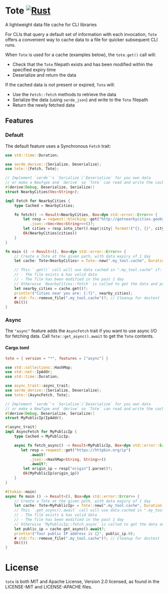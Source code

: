 # Tote [![Rust](https://github.com/thepacketgeek/tote/actions/workflows/rust.yml/badge.svg)](https://github.com/thepacketgeek/tote/actions/workflows/rust.yml)

A lightweight data file cache for CLI libraries

For CLIs that query a default set of information with each invocation,
`Tote` offers a convenient way to cache data to a file for quicker
subsequent CLI runs.

When `Tote` is used for a cache (examples below), the `tote.get()` call will:
- Check that the `Tote` filepath exists and has been modified within the specified expiry time
- Deserialize and return the data

If the cached data is not present or expired, `Tote` will:
- Use the `Fetch::fetch` methods to retrieve the data
- Serialize the data (using `serde_json`) and write to the `Tote` filepath
- Return the newly fetched data

## Features
### Default
The default feature uses a Synchronous `Fetch` trait:

```rust
use std::time::Duration;

use serde_derive::{Serialize, Deserialize};
use tote::{Fetch, Tote};

// Implement `serde`'s `Serialize`/`Deserialize` for you own data
// or make a NewType and `derive` so `Tote` can read and write the cached data
#[derive(Debug, Deserialize, Serialize)]
struct NearbyCities(Vec<String>);

impl Fetch for NearbyCities {
    type Cached = NearbyCities;

    fn fetch() -> Result<NearbyCities, Box<dyn std::error::Error>> {
        let resp = reqwest::blocking::get("http://getnearbycities.geobytes.com/GetNearbyCities?radius=10")?
           .json::<Vec<Vec<String>>>()?;
        let cities = resp.into_iter().map(|city| format!("{}, {}", city[1], city[2])).collect();
        Ok(NearbyCities(cities))
    }
}

fn main () -> Result<(), Box<dyn std::error::Error>> {
    // Create a Tote at the given path, with data expiry of 1 day
    let cache: Tote<NearbyCities> = Tote::new(".my_tool.cache", Duration::from_secs(86400));

    // This `.get()` call will use data cached in ".my_tool.cache" if:
    // - The file exists & has valid data
    // - The file has been modified in the past 1 day
    // Otherwise `NearbyCities::fetch` is called to get the data and populate the cache file
    let nearby_cities = cache.get()?;
    println!("Cities near you are: {:?}", nearby_cities);
    # std::fs::remove_file(".my_tool.cache")?; // Cleanup for doctest
    Ok(())
}
```

### Async
The `"async"` feature adds the `AsyncFetch` trait if you want to use async I/O for fetching data. Call `Tote::get_async().await` to get the `Tote` contents.

#### Cargo.toml
```toml
tote = { version = "*", features = ["async"] }
```

```rust
use std::collections::HashMap;
use std::net::IpAddr;
use std::time::Duration;

use async_trait::async_trait;
use serde_derive::{Serialize, Deserialize};
use tote::{AsyncFetch, Tote};

// Implement `serde`'s `Serialize`/`Deserialize` for you own data
// or make a NewType and `derive` so `Tote` can read and write the cached data
#[derive(Debug, Deserialize, Serialize)]
struct MyPublicIp(IpAddr);

#[async_trait]
impl AsyncFetch for MyPublicIp {
    type Cached = MyPublicIp;

    async fn fetch_async() -> Result<MyPublicIp, Box<dyn std::error::Error>> {
       let resp = reqwest::get("https://httpbin.org/ip")
           .await?
           .json::<HashMap<String, String>>()
           .await?;
        let origin_ip = resp["origin"].parse()?;
        Ok(MyPublicIp(origin_ip))
    }
}

#[tokio::main]
async fn main () -> Result<(), Box<dyn std::error::Error>> {
    // Create a Tote at the given path, with data expiry of 1 day
    let cache: Tote<MyPublicIp> = Tote::new(".my_tool.cache", Duration::from_secs(86400));
    // This `.get_async().await` call will use data cached in ".my_tool.cache" if:
    // - The file exists & has valid data
    // - The file has been modified in the past 1 day
    // Otherwise `MyPublicIp::fetch_async` is called to get the data and populate the cache file
    let public_ip = cache.get_async().await?;
    println!("Your public IP address is {}", public_ip.0);
    # std::fs::remove_file(".my_tool.cache")?; // Cleanup for doctest
    Ok(())
}
```

# License

`tote` is both MIT and Apache License, Version 2.0 licensed, as found in the LICENSE-MIT and LICENSE-APACHE files.